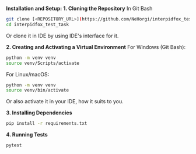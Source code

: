 **Installation and Setup:**
**1. Cloning the Repository**
In Git Bash
```bash
git clone [<REPOSITORY_URL>](https://github.com/NeHorgi/interpidfox_test_task.git)
cd interpidfox_test_task
```
Or clone it in IDE by using IDE's interface for it.

**2. Creating and Activating a Virtual Environment**
For Windows (Git Bash):
```bash
python -m venv venv
source venv/Scripts/activate
```
For Linux/macOS:
```bash
python -m venv venv
source venv/bin/activate
```
Or also activate it in your IDE, how it suits to you.

**3. Installing Dependencies**
```bash
pip install -r requirements.txt
```
**4. Running Tests**
```bash
pytest
```
